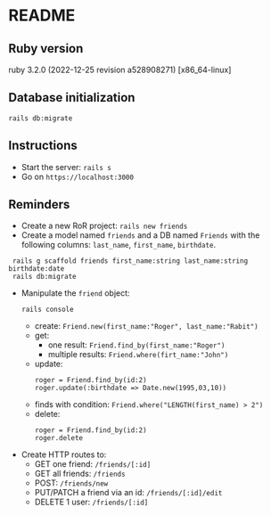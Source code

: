 # README

## Ruby version
ruby 3.2.0 (2022-12-25 revision a528908271) [x86_64-linux]

## Database initialization
```
rails db:migrate
```

## Instructions
- Start the server: `rails s`
- Go on `https://localhost:3000`

## Reminders
- Create a new RoR project: `rails new friends`
- Create a model named `friends` and a DB named `Friends` with the following columns: `last_name`, `first_name`, `birthdate`.
```
 rails g scaffold friends first_name:string last_name:string birthdate:date
 rails db:migrate
```

- Manipulate the `friend` object:
  ```
  rails console
  ```
  - create: `Friend.new(first_name:"Roger", last_name:"Rabit")`
  - get:
    - one result: `Friend.find_by(first_name:"Roger")`
    - multiple results: `Friend.where(firt_name:"John")`
  - update:
    ```
    roger = Friend.find_by(id:2)
    roger.update(:birthdate => Date.new(1995,03,10))
    ```
  - finds with condition: `Friend.where("LENGTH(first_name) > 2")`
  - delete:
    ```
    roger = Friend.find_by(id:2)
    roger.delete
    ```
- Create HTTP routes to:
  - GET one friend: `/friends/[:id]`
  - GET all friends: `/friends`
  - POST: `/friends/new`
  - PUT/PATCH a friend via an id: `/friends/[:id]/edit`
  - DELETE 1 user: `/friends/[:id]`

